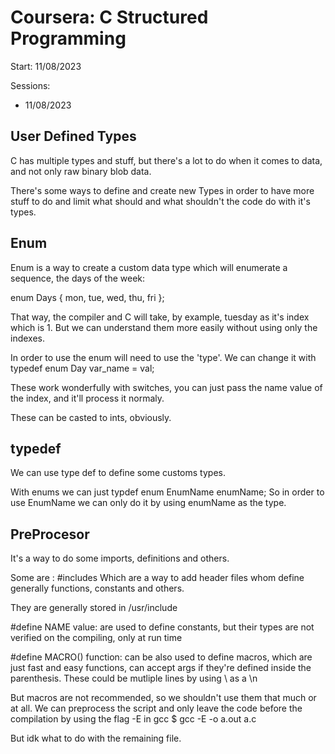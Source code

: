 # Coursera: C Structured Programming

Start: 11/08/2023

Sessions:
- 11/08/2023

## User Defined Types 

C has multiple types and stuff, but there's a lot to do 
when it comes to data, and not only raw binary blob data.

There's some ways to define and create new Types in order to 
have more stuff to do and limit what should and what shouldn't the code do
with it's types.

## Enum

Enum is a way to create a custom data type which will enumerate a sequence, 
the days of the week: 

enum Days { mon, tue, wed, thu, fri };

That way, the compiler and C will take, by example, tuesday as it's index which is 1.
But we can understand them more easily without using only the indexes.

In order to use the enum will need to use the 'type'. We can change it with typedef
enum Day var\_name = val;

These work wonderfully with switches, you can just pass the name value of the index, and
it'll process it normaly.

These can be casted to ints, obviously.

## typedef

We can use type def to define some customs types.

With enums we can just
typdef enum EnumName enumName;
So in order to use EnumName we can only do it by using enumName as the type.

## PreProcesor
It's a way to do some imports, definitions and others. 

Some are : #includes <lib>
Which are a way to add header files whom define generally functions, 
constants and others.

They are generally stored in /usr/include

#define NAME value: are used to define constants, 
but their types are not verified on the compiling, only at run time

#define MACRO() function: can be also used to define macros, 
which are just fast and easy functions, can accept args if they're defined inside the parenthesis.
These could be mutliple lines by using \\ as a \\n

But macros are not recommended, so we shouldn't use them that much or at all. 
We can preprocess the script and only leave the code before the compilation by using the flag -E in gcc
$ gcc -E -o a.out a.c

But idk what to do with the remaining file.
